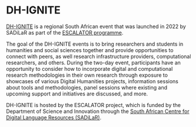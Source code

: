 # DH-IGNITE

[DH-IGNITE](https://dh-ignite.org) is a regional South African event that was launched in 2022 by SADiLaR as part of the [ESCALATOR programme](https://escalator.sadilar.org).

The goal of the DH-IGNITE events is to bring researchers and students in humanities and social sciences together and provide opportunities to connect with peers, as well research infrastructure providers, computational researchers, and others. During the two-day event, participants have an opportunity to consider how to incorporate digital and computational research methodologies in their own research through exposure to showcases of various Digital Humanities projects, information sessions about tools and methodologies, panel sessions where existing and upcoming support and initiatives are discussed, and more.

DH-IGNITE is hosted by the ESCALATOR project, which is funded by the Department of Science and Innovation through the [South African Centre for Digital Language Resources (SADiLaR)](https://sadilar.org).
